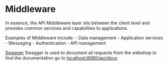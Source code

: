 # Middleware

In essence, the API Middleware layer sits between the client level and provides common services and capabilities to applications. 

Examples of Middleware include:
    - Data management
    - Application services
    - Messaging
    - Authentication
    - API management

[Swagger](./swagger.middleware.js)
Swagger is used to document all requests from the webshop
to find the documentation go to <localhost:8080/api/docs>